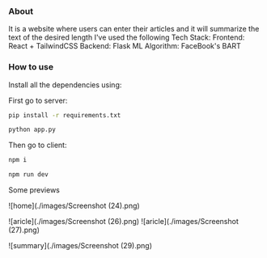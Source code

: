 ### About

It is a website where users can enter their articles and it will summarize the text of the desired length
I've used the following Tech Stack:
Frontend: React + TailwindCSS
Backend: Flask
ML Algorithm: FaceBook's BART

### How to use

Install all the dependencies using:

First go to server:

```bash
pip install -r requirements.txt
```

```bash
python app.py
```

Then go to client:

```bash
npm i
```

```bash
npm run dev
```

Some previews

![home](./images/Screenshot (24).png)

![aricle](./images/Screenshot (26).png)
![aricle](./images/Screenshot (27).png)

![summary](./images/Screenshot (29).png)
